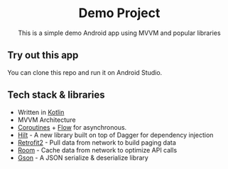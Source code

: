 <h1 align="center">Demo Project</h1>

<p align="center">  
This is a simple demo Android app using MVVM and popular libraries
</p>

## Try out this app
You can clone this repo and run it on Android Studio.


## Tech stack & libraries
- Written in [Kotlin](https://kotlinlang.org/) 
- MVVM Architecture
- [Coroutines](https://github.com/Kotlin/kotlinx.coroutines) + [Flow](https://kotlin.github.io/kotlinx.coroutines/kotlinx-coroutines-core/kotlinx.coroutines.flow/) for asynchronous.
- [Hilt](https://developer.android.com/training/dependency-injection/hilt-android) - A new library built on top of Dagger for dependency injection
- [Retrofit2](https://github.com/square/retrofit) - Pull data from network to build paging data
- [Room](https://developer.android.com/topic/libraries/architecture/room) - Cache data from network to optimize API calls
- [Gson](https://github.com/google/gson) - A JSON serialize & deserialize library


